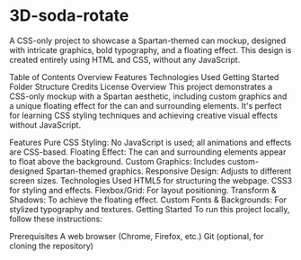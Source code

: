 # 3D-soda-rotate

A CSS-only project to showcase a Spartan-themed can mockup, designed with intricate graphics, bold typography, and a floating effect. This design is created entirely using HTML and CSS, without any JavaScript.

Table of Contents
Overview
Features
Technologies Used
Getting Started
Folder Structure
Credits
License
Overview
This project demonstrates a CSS-only mockup with a Spartan aesthetic, including custom graphics and a unique floating effect for the can and surrounding elements. It's perfect for learning CSS styling techniques and achieving creative visual effects without JavaScript.

Features
Pure CSS Styling: No JavaScript is used; all animations and effects are CSS-based.
Floating Effect: The can and surrounding elements appear to float above the background.
Custom Graphics: Includes custom-designed Spartan-themed graphics.
Responsive Design: Adjusts to different screen sizes.
Technologies Used
HTML5 for structuring the webpage.
CSS3 for styling and effects.
Flexbox/Grid: For layout positioning.
Transform & Shadows: To achieve the floating effect.
Custom Fonts & Backgrounds: For stylized typography and textures.
Getting Started
To run this project locally, follow these instructions:

Prerequisites
A web browser (Chrome, Firefox, etc.)
Git (optional, for cloning the repository)

